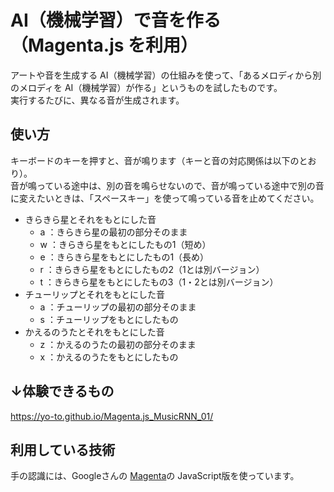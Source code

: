 # AI（機械学習）で音を作る（Magenta.js を利用）

アートや音を生成する AI（機械学習）の仕組みを使って、「あるメロディから別のメロディを AI（機械学習）が作る」というものを試したものです。  
実行するたびに、異なる音が生成されます。

## 使い方
キーボードのキーを押すと、音が鳴ります（キーと音の対応関係は以下のとおり）。  
音が鳴っている途中は、別の音を鳴らせないので、音が鳴っている途中で別の音に変えたいときは、「スペースキー」を使って鳴っている音を止めてください。

- きらきら星とそれをもとにした音
   - a ：きらきら星の最初の部分そのまま
   - w ：きらきら星をもとにしたもの1（短め）
   - e ：きらきら星をもとにしたもの1（長め）
   - r ：きらきら星をもとにしたもの2（1とは別バージョン）
   - t ：きらきら星をもとにしたもの3（1・2とは別バージョン）
- チューリップとそれをもとにした音
   - a ：チューリップの最初の部分そのまま
   - s ：チューリップをもとにしたもの
- かえるのうたとそれをもとにした音
   - z ：かえるのうたの最初の部分そのまま
   - x ：かえるのうたをもとにしたもの

## ↓体験できるもの
https://yo-to.github.io/Magenta.js_MusicRNN_01/

## 利用している技術
手の認識には、Googleさんの [Magenta](https://magenta.tensorflow.org/)の JavaScript版を使っています。
